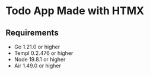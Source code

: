 # Todo App Made with HTMX

## Requirements
- Go 1.21.0 or higher
- Templ 0.2.476 or higher
- Node 19.8.1 or higher
- Air 1.49.0 or higher